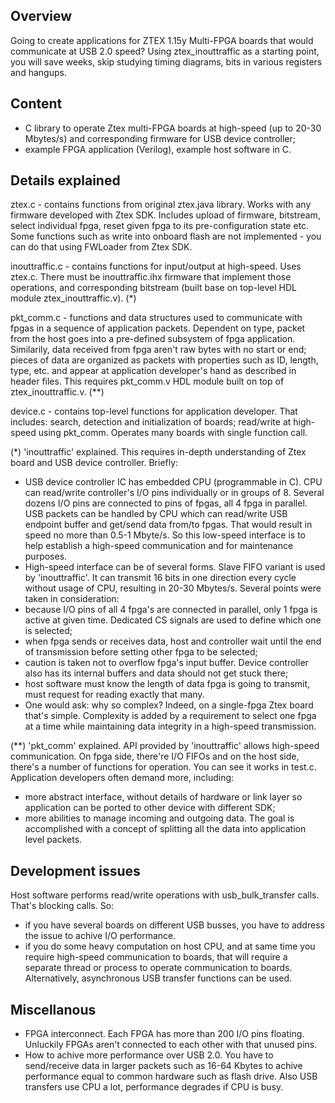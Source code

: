 ## Overview

Going to create applications for ZTEX 1.15y Multi-FPGA boards that would communicate at USB 2.0 speed? Using ztex_inouttraffic as a starting point, you will save weeks, skip studying timing diagrams, bits in various registers and hangups.

## Content

- C library to operate Ztex multi-FPGA boards at high-speed (up to 20-30 Mbytes/s) and corresponding firmware for USB device controller;
- example FPGA application (Verilog), example host software in C.

## Details explained

ztex.c - contains functions from original ztex.java library. Works with any firmware developed with Ztex SDK. Includes upload of firmware, bitstream, select individual fpga, reset given fpga to its pre-configuration state etc. Some functions such as write into onboard flash are not implemented - you can do that using FWLoader from Ztex SDK.

inouttraffic.c - contains functions for input/output at high-speed. Uses ztex.c. There must be inouttraffic.ihx firmware that implement those operations, and corresponding bitstream (built base on top-level HDL module ztex_inouttraffic.v). (*)

pkt_comm.c - functions and data structures used to communicate with fpgas in a sequence of application packets. Dependent on type, packet from the host goes into a pre-defined subsystem of fpga application. Similarily, data received from fpga aren't raw bytes with no start or end; pieces of data are organized as packets with properties such as ID, length, type, etc. and appear at application developer's hand as described in header files. This requires pkt_comm.v HDL module built on top of ztex_inouttraffic.v. (**)

device.c - contains top-level functions for application developer. That includes: search, detection and initialization of boards; read/write at high-speed using pkt_comm. Operates many boards with single function call.


(*) 'inouttraffic' explained.
This requires in-depth understanding of Ztex board and USB device controller. Briefly:
- USB device controller IC has embedded CPU (programmable in C). CPU can read/write controller's I/O pins individually or in groups of 8. Several dozens I/O pins are connected to pins of fpgas, all 4 fpga in parallel. USB packets can be handled by CPU which can read/write USB endpoint buffer and get/send data from/to fpgas. That would result in speed no more than 0.5-1 Mbyte/s. So this low-speed interface is to help establish a high-speed communication and for maintenance purposes.
- High-speed interface can be of several forms. Slave FIFO variant is used by 'inouttraffic'. It can transmit 16 bits in one direction every cycle without usage of CPU, resulting in 20-30 Mbytes/s. Several points were taken in consideration:
- because I/O pins of all 4 fpga's are connected in parallel, only 1 fpga is active at given time. Dedicated CS signals are used to define which one is selected;
- when fpga sends or receives data, host and controller wait until the end of transmission before setting other fpga to be selected;
- caution is taken not to overflow fpga's input buffer. Device controller also has its internal buffers and data should not get stuck there;
- host software must know the length of data fpga is going to transmit, must request for reading exactly that many.
- One would ask: why so complex? Indeed, on a single-fpga Ztex board that's simple. Complexity is added by a requirement to select one fpga at a time while maintaining data integrity in a high-speed transmission.

(**) 'pkt_comm' explained.
API provided by 'inouttraffic' allows high-speed communication. On fpga side, there're I/O FIFOs and on the host side, there's a number of functions for operation. You can see it works in test.c.
Application developers often demand more, including:
- more abstract interface, without details of hardware or link layer so application can be ported to other device with different SDK;
- more abilities to manage incoming and outgoing data. The goal is accomplished with a concept of splitting all the data into application level packets.

## Development issues

Host software performs read/write operations with usb_bulk_transfer calls. That's blocking calls. So:
- if you have several boards on different USB busses, you have to address the issue to achive I/O performance.
- if you do some heavy computation on host CPU, and at same time you require high-speed communication to boards, that will require a separate thread or process to operate communication to boards. Alternatively, asynchronous USB transfer functions can be used.

## Miscellanous

- FPGA interconnect. Each FPGA has more than 200 I/O pins floating. Unluckily FPGAs aren't connected to each other with that unused pins.
- How to achive more performance over USB 2.0. You have to send/receive data in larger packets such as 16-64 Kbytes to achive performance equal to common hardware such as flash drive. Also USB transfers use CPU a lot, performance degrades if CPU is busy.
